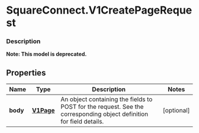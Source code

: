 # SquareConnect.V1CreatePageRequest

### Description
**Note: This model is deprecated.**



## Properties
Name | Type | Description | Notes
------------ | ------------- | ------------- | -------------
**body** | [**V1Page**](V1Page.md) | An object containing the fields to POST for the request.  See the corresponding object definition for field details. | [optional] 


